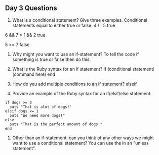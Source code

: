 ## Day 3 Questions

1. What is a conditional statement? Give three examples.
Conditional statements equal to either true or false.
4 != 5
true

6 && 7 > 1 && 2
true

5 >= 7
false

1. Why might you want to use an if-statement?
To tell the code if something is true or false then do this.

1. What is the Ruby syntax for an if statement?
if (conditional statement)
  (command here)
end

1. How do you add multiple conditions to an if statement?
elseif

1. Provide an example of the Ruby syntax for an if/elsif/else statement:

```
if dogs >= 3
  puts "That is alot of dogs!"
elsif dogs <= 1
  puts "We need more dogs!"
else
  puts "That is the perfect amount of dogs."
end
```  

1. Other than an if-statement, can you think of any other ways we might want to use a conditional statement?
You can use the in an "unless statement".
